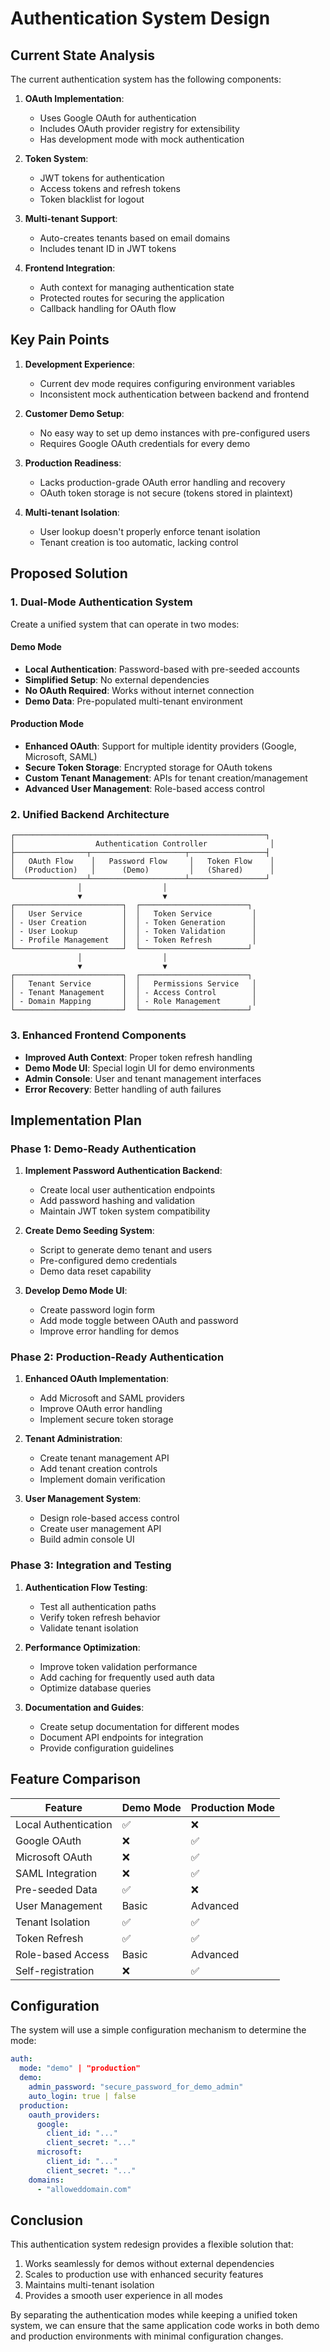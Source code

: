 # Authentication System Design

## Current State Analysis

The current authentication system has the following components:

1. **OAuth Implementation**:
   - Uses Google OAuth for authentication
   - Includes OAuth provider registry for extensibility
   - Has development mode with mock authentication

2. **Token System**:
   - JWT tokens for authentication
   - Access tokens and refresh tokens
   - Token blacklist for logout

3. **Multi-tenant Support**:
   - Auto-creates tenants based on email domains
   - Includes tenant ID in JWT tokens

4. **Frontend Integration**:
   - Auth context for managing authentication state
   - Protected routes for securing the application
   - Callback handling for OAuth flow

## Key Pain Points

1. **Development Experience**: 
   - Current dev mode requires configuring environment variables
   - Inconsistent mock authentication between backend and frontend

2. **Customer Demo Setup**:
   - No easy way to set up demo instances with pre-configured users
   - Requires Google OAuth credentials for every demo

3. **Production Readiness**:
   - Lacks production-grade OAuth error handling and recovery
   - OAuth token storage is not secure (tokens stored in plaintext)

4. **Multi-tenant Isolation**:
   - User lookup doesn't properly enforce tenant isolation
   - Tenant creation is too automatic, lacking control

## Proposed Solution

### 1. Dual-Mode Authentication System

Create a unified system that can operate in two modes:

#### Demo Mode

- **Local Authentication**: Password-based with pre-seeded accounts
- **Simplified Setup**: No external dependencies
- **No OAuth Required**: Works without internet connection
- **Demo Data**: Pre-populated multi-tenant environment

#### Production Mode

- **Enhanced OAuth**: Support for multiple identity providers (Google, Microsoft, SAML)
- **Secure Token Storage**: Encrypted storage for OAuth tokens
- **Custom Tenant Management**: APIs for tenant creation/management
- **Advanced User Management**: Role-based access control

### 2. Unified Backend Architecture

```
┌────────────────────────────────────────────────────────┐
│                  Authentication Controller              │
├────────────────┬─────────────────────┬─────────────────┤
│   OAuth Flow    │   Password Flow     │   Token Flow    │
│  (Production)   │      (Demo)         │   (Shared)      │
└────────────────┴─────────────────────┴─────────────────┘
               │                  │
               ▼                  ▼
┌────────────────────────┐  ┌────────────────────────┐
│   User Service         │  │   Token Service         │
│ - User Creation        │  │ - Token Generation      │
│ - User Lookup          │  │ - Token Validation      │
│ - Profile Management   │  │ - Token Refresh         │
└────────────────────────┘  └────────────────────────┘
               │                  │
               ▼                  ▼
┌────────────────────────┐  ┌────────────────────────┐
│   Tenant Service       │  │   Permissions Service   │
│ - Tenant Management    │  │ - Access Control        │
│ - Domain Mapping       │  │ - Role Management       │
└────────────────────────┘  └────────────────────────┘
```

### 3. Enhanced Frontend Components

- **Improved Auth Context**: Proper token refresh handling
- **Demo Mode UI**: Special login UI for demo environments
- **Admin Console**: User and tenant management interfaces
- **Error Recovery**: Better handling of auth failures

## Implementation Plan

### Phase 1: Demo-Ready Authentication

1. **Implement Password Authentication Backend**:
   - Create local user authentication endpoints
   - Add password hashing and validation
   - Maintain JWT token system compatibility

2. **Create Demo Seeding System**:
   - Script to generate demo tenant and users
   - Pre-configured demo credentials
   - Demo data reset capability

3. **Develop Demo Mode UI**:
   - Create password login form
   - Add mode toggle between OAuth and password
   - Improve error handling for demos

### Phase 2: Production-Ready Authentication

1. **Enhanced OAuth Implementation**:
   - Add Microsoft and SAML providers
   - Improve OAuth error handling
   - Implement secure token storage

2. **Tenant Administration**:
   - Create tenant management API
   - Add tenant creation controls
   - Implement domain verification

3. **User Management System**:
   - Design role-based access control
   - Create user management API
   - Build admin console UI

### Phase 3: Integration and Testing

1. **Authentication Flow Testing**:
   - Test all authentication paths
   - Verify token refresh behavior
   - Validate tenant isolation

2. **Performance Optimization**:
   - Improve token validation performance
   - Add caching for frequently used auth data
   - Optimize database queries

3. **Documentation and Guides**:
   - Create setup documentation for different modes
   - Document API endpoints for integration
   - Provide configuration guidelines

## Feature Comparison

| Feature                 | Demo Mode | Production Mode |
|-------------------------|-----------|----------------|
| Local Authentication    | ✅        | ❌             |
| Google OAuth            | ❌        | ✅             |
| Microsoft OAuth         | ❌        | ✅             |
| SAML Integration        | ❌        | ✅             |
| Pre-seeded Data         | ✅        | ❌             |
| User Management         | Basic     | Advanced       |
| Tenant Isolation        | ✅        | ✅             |
| Token Refresh           | ✅        | ✅             |
| Role-based Access       | Basic     | Advanced       |
| Self-registration       | ❌        | ✅             |

## Configuration

The system will use a simple configuration mechanism to determine the mode:

```yaml
auth:
  mode: "demo" | "production"
  demo:
    admin_password: "secure_password_for_demo_admin"
    auto_login: true | false
  production:
    oauth_providers:
      google:
        client_id: "..."
        client_secret: "..."
      microsoft:
        client_id: "..."
        client_secret: "..."
    domains:
      - "alloweddomain.com"
```

## Conclusion

This authentication system redesign provides a flexible solution that:

1. Works seamlessly for demos without external dependencies
2. Scales to production use with enhanced security features
3. Maintains multi-tenant isolation
4. Provides a smooth user experience in all modes

By separating the authentication modes while keeping a unified token system, we can ensure that the same application code works in both demo and production environments with minimal configuration changes.
